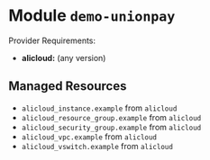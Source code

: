 
# Module `demo-unionpay`

Provider Requirements:
* **alicloud:** (any version)

## Managed Resources
* `alicloud_instance.example` from `alicloud`
* `alicloud_resource_group.example` from `alicloud`
* `alicloud_security_group.example` from `alicloud`
* `alicloud_vpc.example` from `alicloud`
* `alicloud_vswitch.example` from `alicloud`

